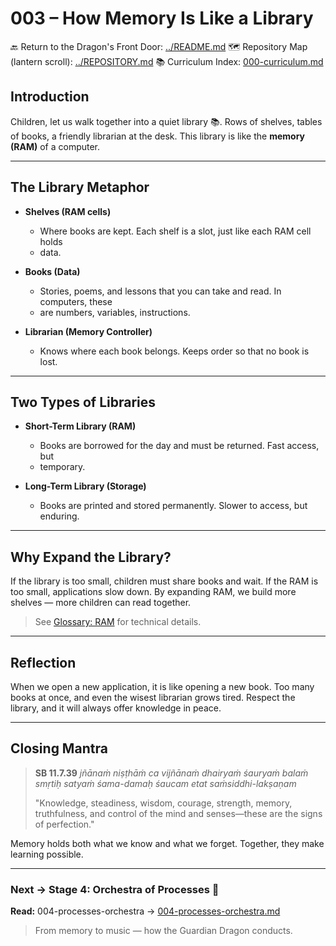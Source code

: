 # 003 – How Memory Is Like a Library

🔙 Return to the Dragon's Front Door: [../README.md](../README.md) 🗺️ Repository
Map (lantern scroll): [../REPOSITORY.md](../REPOSITORY.md) 📚 Curriculum Index:
[000-curriculum.md](000-curriculum.md)


## Introduction

Children, let us walk together into a quiet library 📚. Rows of shelves, tables
of books, a friendly librarian at the desk. This library is like the **memory
(RAM)** of a computer.

---

## The Library Metaphor

- **Shelves (RAM cells)**
  - Where books are kept. Each shelf is a slot, just like each RAM cell holds
  - data.

- **Books (Data)**
  - Stories, poems, and lessons that you can take and read. In computers, these
  - are numbers, variables, instructions.

- **Librarian (Memory Controller)**
  - Knows where each book belongs. Keeps order so that no book is lost.

---

## Two Types of Libraries

- **Short-Term Library (RAM)**
  - Books are borrowed for the day and must be returned. Fast access, but
  - temporary.

- **Long-Term Library (Storage)**
  - Books are printed and stored permanently. Slower to access, but enduring.

---

## Why Expand the Library?

If the library is too small, children must share books and wait. If the RAM is
too small, applications slow down. By expanding RAM, we build more shelves —
more children can read together.

> See [Glossary: RAM](glossary.md#r) for technical details.

---

## Reflection

When we open a new application, it is like opening a new book. Too many books at
once, and even the wisest librarian grows tired. Respect the library, and it
will always offer knowledge in peace.

---

## Closing Mantra

> **SB 11.7.39** *jñānaṁ niṣṭhāṁ ca vijñānaṁ dhairyaṁ śauryaṁ balaṁ smṛtiḥ
> satyaṁ śama-damaḥ śaucam etat saṁsiddhi-lakṣaṇam*
>
> "Knowledge, steadiness, wisdom, courage, strength, memory, truthfulness, and
control of the mind and senses—these are the signs of perfection."

Memory holds both what we know and what we forget. Together, they make learning
possible.

---
### Next → Stage 4: Orchestra of Processes 🎻
**Read:** 004-processes-orchestra →
[004-processes-orchestra.md](004-processes-orchestra.md)

> From memory to music — how the Guardian Dragon conducts.
